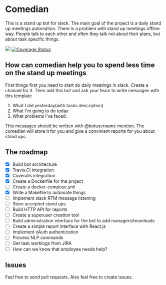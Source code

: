 # Comedian

This is a stand up bot for slack. 
The main goal of the project is a daily stand up meetings automation. There is a problem with stand up meetings offline way. People talk to each other and often they talk not about their plans, but about task specific things.

![](https://travis-ci.org/maddevsio/comedian.svg?branch=master)
[![Coverage Status](https://coveralls.io/repos/github/maddevsio/comedian/badge.svg)](https://coveralls.io/github/maddevsio/comedian)


## How can comedian help you to spend less time on the stand up meetings

First things first you need to start do daily meetings in slack. Create a channel for it. Then add this bot and ask your team to write messages with this template

1. What I did yesterday(with tasks description)
2. What I'm going to do today
3. What problems I've faced.

This messages should be written with @botusername mention. The comedian will store it for you and give a convinient reports for you about stand ups.

## The roadmap

- [x] Build bot architecture
- [x] Travis.CI integration
- [x] Coveralls integration
- [x] Create a Dockerfile for the project
- [ ] Create a docker-compose.yml
- [x] Write a Makefile to automate things
- [ ] Implement slack RTM message listening
- [ ] Store accepted stand ups
- [ ] Build HTTP API for reports
- [ ] Create a superuser creation tool
- [ ] Build administration interface for the bot to add managers/teamleads
- [ ] Create a simple report interface with React.js
- [ ] Implement oAuth authentication
- [ ] Process NLP commands
- [ ] Get task worklogs from JIRA
- [ ] How can we know that employee needs help?

## Issues

Feel free to send pull requests. Also feel free to create issues.